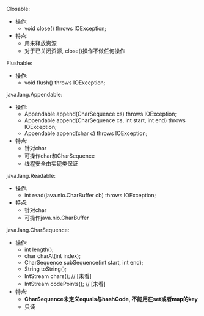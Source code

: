 

Closable:
* 操作:
    * void close() throws IOException;
* 特点:
    * 用来释放资源
    * 对于已关闭资源, close()操作不做任何操作

Flushable:
* 操作:
    * void flush() throws IOException;


java.lang.Appendable:
* 操作:
    * Appendable append(CharSequence cs) throws IOException;
    * Appendable append(CharSequence cs, int start, int end) throws IOException;
    * Appendable append(char c) throws IOException;
* 特点:
    * 针对char
    * 可操作char和CharSequence
    * 线程安全由实现类保证


java.lang.Readable: 
* 操作:
    * int read(java.nio.CharBuffer cb) throws IOException;
* 特点:
    * 针对char
    * 可操作java.nio.CharBuffer


java.lang.CharSequence:
* 操作:
    * int length();
    * char charAt(int index);
    * CharSequence subSequence(int start, int end);
    * String toString();
    * IntStream chars();        // [未看]
    * IntStream codePoints();   // [未看]
* 特点:
    * **CharSequence未定义equals与hashCode, 不能用在set或者map的key**
    * 只读